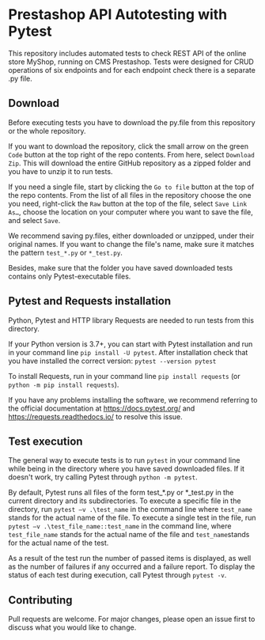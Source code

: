 # Prestashop API Autotesting with Pytest

This repository includes automated tests to check REST API of the online store MyShop, running on CMS Prestashop. Tests were designed for CRUD operations of six endpoints and for each endpoint check there is a separate .py file.

## Download
Before executing tests you have to download the py.file from this repository or the whole repository.

If you want to download the repository, click the small arrow on the green ```Code``` button at the top right of the repo contents. From here, select ```Download Zip```. This will download the entire GitHub repository as a zipped folder and you have to unzip it to run tests.

If you need a single file, start by clicking the ```Go to file``` button at the top of the repo contents. From the list of all files in the repository choose the one you need, right-click the ```Raw``` button at the top of the file, select ```Save Link As…```, choose the location on your computer where you want to save the file, and select ```Save```. 

We recommend saving py.files, either downloaded or unzipped, under their original names. If you want to change the file's name, make sure it matches the pattern ```test_*.py``` or ```*_test.py```.
  
Besides, make sure that the folder you have saved downloaded tests contains only Pytest-executable files.

## Pytest and Requests installation
Python, Pytest and HTTP library Requests are needed to run tests from this directory.

If your Python version is 3.7+, you can start with Pytest installation and run in your command line ```pip install -U pytest```. After installation check that you have installed the correct version: ```pytest --version pytest```

To install Requests, run in your command line ```pip install requests``` (or ```python -m pip install requests```).

If you have any problems installing the software, we recommend referring to the official documentation at https://docs.pytest.org/ and https://requests.readthedocs.io/ to resolve this issue.

## Test execution
The general way to execute tests is to run ```pytest``` in your command line while being in the directory where you have saved downloaded files.
If it doesn't work, try calling Pytest through ```python -m pytest```.

By default, Pytest runs all files of the form test_*.py or *_test.py in the current directory and its subdirectories. To execute a specific file in the directory, run ```pytest –v .\test_name``` in the command line where ```test_name``` stands for the actual name of the file. To execute a single test in the file, run ```pytest –v .\test_file_name::test_name``` in the command line, where ```test_file_name``` stands for the actual name of the file and ```test_name```stands for the actual name of the test. 

As а result of the test run the number of passed items is displayed, as well as the number of failures if any occurred and а failure report.
To display the status of each test during execution, call Pytest through ```pytest -v```.

## Contributing

Pull requests are welcome. For major changes, please open an issue first to discuss what you would like to change.
